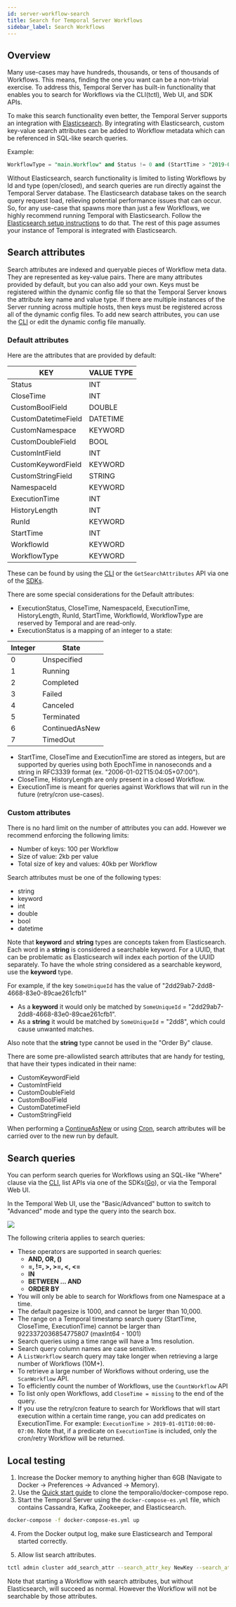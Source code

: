 ```yaml
---
id: server-workflow-search
title: Search for Temporal Server Workflows
sidebar_label: Search Workflows
---
```


## Overview

Many use-cases may have hundreds, thousands, or tens of thousands of Workflows.
This means, finding the one you want can be a non-trivial exercise.
To address this, Temporal Server has built-in functionality that enables you to search for Workflows via the CLI(tctl), Web UI, and SDK APIs.

To make this search functionality even better, the Temporal Server supports an integration with [Elasticsearch](https://www.elastic.co/elasticsearch/).
By integrating with Elasticsearch, custom key-value search attributes can be added to Workflow metadata which can be referenced in SQL-like search queries.

Example:

```sql
WorkflowType = "main.Workflow" and Status != 0 and (StartTime > "2019-06-07T16:46:34-08:00" or CloseTime > "2019-06-07T16:46:34-08:00") order by StartTime desc
```

Without Elasticsearch, search functionality is limited to listing Workflows by Id and type (open/closed), and search queries are run directly against the Temporal Server database.
The Elasticsearch database takes on the search query request load, relieving potential performance issues that can occur.
So, for any use-case that spawns more than just a few Workflows, we highly recommend running Temporal with Elasticsearch.
Follow the [Elasticsearch setup instructions](/docs/server-elasticsearch-setup) to do that.
The rest of this page assumes your instance of Temporal is integrated with Elasticsearch.

## Search attributes

Search attributes are indexed and queryable pieces of Workflow meta data.
They are represented as key-value pairs.
There are many attributes provided by default, but you can also add your own.
Keys must be registered within the dynamic config file so that the Temporal Server knows the attribute key name and value type.
If there are multiple instances of the Server running across multiple hosts, then keys must be registered across all of the dynamic config files.
To add new search attributes, you can use the [CLI](/docs/tctl/#add-new-search-attributes) or edit the dynamic config file manually.

### Default attributes

Here are the attributes that are provided by default:

| KEY                 | VALUE TYPE |
| ------------------- | ---------- |
| Status              | INT        |
| CloseTime           | INT        |
| CustomBoolField     | DOUBLE     |
| CustomDatetimeField | DATETIME   |
| CustomNamespace     | KEYWORD    |
| CustomDoubleField   | BOOL       |
| CustomIntField      | INT        |
| CustomKeywordField  | KEYWORD    |
| CustomStringField   | STRING     |
| NamespaceId         | KEYWORD    |
| ExecutionTime       | INT        |
| HistoryLength       | INT        |
| RunId               | KEYWORD    |
| StartTime           | INT        |
| WorkflowId          | KEYWORD    |
| WorkflowType        | KEYWORD    |

These can be found by using the [CLI](/docs/tctl/#search-attributes) or the `GetSearchAttributes` API via one of the [SDKs](/docs/sdks-introduction).

There are some special considerations for the Default attributes:

- ExecutionStatus, CloseTime, NamespaceId, ExecutionTime, HistoryLength, RunId, StartTime, WorkflowId, WorkflowType are reserved by Temporal and are read-only.
- ExecutionStatus is a mapping of an integer to a state:

| Integer | State |
|---------|-------|
| 0 | Unspecified |
|	1 | Running |
|	2 | Completed |
|	3 | Failed |
|	4 | Canceled |
|	5 | Terminated |
|	6 | ContinuedAsNew |
|	7 | TimedOut |

- StartTime, CloseTime and ExecutionTime are stored as integers, but are supported by queries using both EpochTime in nanoseconds and a string in RFC3339 format (ex. "2006-01-02T15:04:05+07:00").
- CloseTime, HistoryLength are only present in a closed Workflow.
- ExecutionTime is meant for queries against Workflows that will run in the future (retry/cron use-cases).

### Custom attributes

There is no hard limit on the number of attributes you can add.
However we recommend enforcing the following limits:

- Number of keys: 100 per Workflow
- Size of value: 2kb per value
- Total size of key and values: 40kb per Workflow

Search attributes must be one of the following types:

- string
- keyword
- int
- double
- bool
- datetime

Note that **keyword** and **string** types are concepts taken from Elasticsearch.
Each word in a **string** is considered a searchable keyword.
For a UUID, that can be problematic as Elasticsearch will index each portion of the UUID separately.
To have the whole string considered as a searchable keyword, use the **keyword** type.

For example, if the key `SomeUniqueId` has the value of "2dd29ab7-2dd8-4668-83e0-89cae261cfb1"

- As a **keyword** it would only be matched by `SomeUniqueId` = "2dd29ab7-2dd8-4668-83e0-89cae261cfb1".
- As a **string** it would be matched by `SomeUniqueId` = "2dd8", which could cause unwanted matches.

Also note that the **string** type cannot be used in the "Order By" clause.

There are some pre-allowlisted search attributes that are handy for testing, that have their types indicated in their name:

- CustomKeywordField
- CustomIntField
- CustomDoubleField
- CustomBoolField
- CustomDatetimeField
- CustomStringField

When performing a [ContinueAsNew](/docs/go-continue-as-new/) or using [Cron](/docs/go-distributed-cron/), search attributes will be carried over to the new run by default.

## Search queries

You can perform search queries for Workflows using an SQL-like "Where" clause via the [CLI](/docs/tctl/#search-workflows), list APIs via one of the SDKs([Go](/docs/go-search-apis)), or via the Temporal Web UI.

In the Temporal Web UI, use the "Basic/Advanced" button to switch to "Advanced" mode and type the query into the search box.

![](/img/docs/web-ui-advanced-search-button.png)

The following criteria applies to search queries:

- These operators are supported in search queries:
  - **AND, OR, ()**
  - **=, !=, >, >=, <, <=**
  - **IN**
  - **BETWEEN ... AND**
  - **ORDER BY**
- You will only be able to search for Workflows from one Namespace at a time.
- The default pagesize is 1000, and cannot be larger than 10,000.
- The range on a Temporal timestamp search query (StartTime, CloseTime, ExecutionTime) cannot be larger than 9223372036854775807 (maxInt64 - 1001)
- Search queries using a time range will have a 1ms resolution.
- Search query column names are case sensitive.
- A `ListWorkflow` search query may take longer when retrieving a large number of Workflows (10M+).
- To retrieve a large number of Workflows without ordering, use the `ScanWorkflow` API.
- To efficiently count the number of Workflows, use the `CountWorkflow` API
- To list only open Workflows, add `CloseTime = missing` to the end of the query.
- If you use the retry/cron feature to search for Workflows that will start execution within a certain time range, you can add predicates on ExecutionTime.
For example: `ExecutionTime > 2019-01-01T10:00:00-07:00`.
Note that, if a predicate on `ExecutionTime` is included, only the cron/retry Workflow will be returned.

## Local testing

1. Increase the Docker memory to anything higher than 6GB (Navigate to Docker -> Preferences -> Advanced -> Memory).
2. Use the [Quick start guide](/docs/server-quick-install) to clone the temporalio/docker-compose repo.
3. Start the Temporal Server using the `docker-compose-es.yml` file, which contains Cassandra, Kafka, Zookeeper, and Elasticsearch.

```bash
docker-compose -f docker-compose-es.yml up
```

4. From the Docker output log, make sure Elasticsearch and Temporal started correctly.

5. Allow list search attributes.

```bash
tctl admin cluster add_search_attr --search_attr_key NewKey --search_attr_type string
```

Note that starting a Workflow with search attributes, but without Elasticsearch, will succeed as normal.
However the Workflow will not be searchable by those attributes.
